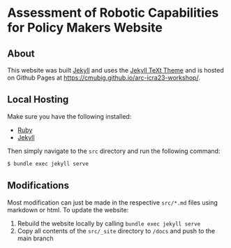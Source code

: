 
# Assessment of Robotic Capabilities for Policy Makers Website


## About

This website was built [Jekyll](https://jekyllrb.com/) and uses the [Jekyll TeXt Theme](https://tianqi.name/jekyll-TeXt-theme/docs/en/quick-start) and is hosted on Github Pages at https://cmubig.github.io/arc-icra23-workshop/.


## Local Hosting

Make sure you have the following installed:

* [Ruby](https://www.ruby-lang.org/en/documentation/installation/)
* [Jekyll](https://jekyllrb.com/)

Then simply navigate to the ```src``` directory and run the following command:

```bash
$ bundle exec jekyll serve
```

## Modifications

Most modification can just be made in the respective ``src/*.md`` files using markdown or html. To update the website:

1. Rebuild the website locally by calling ```bundle exec jekyll serve```
2. Copy all contents of the ```src/_site``` directory to ```/docs``` and push to the main branch
